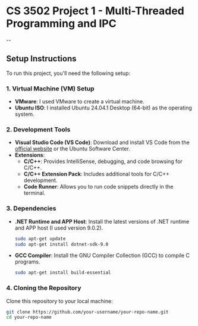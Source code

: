 # CS 3502 Project 1 - Multi-Threaded Programming and IPC
--
## Setup Instructions

To run this project, you'll need the following setup:

### 1. **Virtual Machine (VM) Setup**
   - **VMware**: I used VMware to create a virtual machine.
   - **Ubuntu ISO**: I installed Ubuntu 24.04.1 Desktop (64-bit) as the operating system.

### 2. **Development Tools**
   - **Visual Studio Code (VS Code)**: Download and install VS Code from the [official website](https://code.visualstudio.com/) or the Ubuntu Software Center.
   - **Extensions**:
     - **C/C++**: Provides IntelliSense, debugging, and code browsing for C/C++.
     - **C/C++ Extension Pack**: Includes additional tools for C/C++ development.
     - **Code Runner**: Allows you to run code snippets directly in the terminal.

### 3. **Dependencies**
   - **.NET Runtime and APP Host**: Install the latest versions of .NET runtime and APP host (I used version 9.0.2).
     ```bash
     sudo apt-get update
     sudo apt-get install dotnet-sdk-9.0
     ```
   - **GCC Compiler**: Install the GNU Compiler Collection (GCC) to compile C programs.
     ```bash
     sudo apt-get install build-essential
     ```

### 4. **Cloning the Repository**
   Clone this repository to your local machine:
   ```bash
   git clone https://github.com/your-username/your-repo-name.git
   cd your-repo-name
